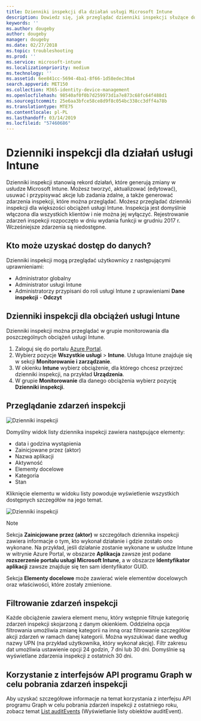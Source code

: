 ```yaml
---
title: Dzienniki inspekcji dla działań usługi Microsoft Intune
description: Dowiedz się, jak przeglądać dzienniki inspekcji służące do rejestrowania działań usługi Microsoft Intune.
keywords: ''
ms.author: dougeby
author: dougeby
manager: dougeby
ms.date: 02/27/2018
ms.topic: troubleshooting
ms.prod: ''
ms.service: microsoft-intune
ms.localizationpriority: medium
ms.technology: ''
ms.assetid: 6ee841cc-5694-4ba1-8f66-1d58edec30a4
search.appverid: MET150
ms.collection: M365-identity-device-management
ms.openlocfilehash: 98540af0f0b7d259973d1a7e873c68fc64f488d1
ms.sourcegitcommit: 25e6aa3bfce58ce8d9f8c054bc338cc3dff4a78b
ms.translationtype: MTE75
ms.contentlocale: pl-PL
ms.lasthandoff: 03/14/2019
ms.locfileid: "57460686"
---
```

# <a name="audit-logs-for-intune-activities"></a>Dzienniki inspekcji dla działań usługi Intune
Dzienniki inspekcji stanowią rekord działań, które generują zmiany w usłudze Microsoft Intune. Możesz tworzyć, aktualizować (edytować), usuwać i przypisywać akcje lub zadania zdalne, a także generować zdarzenia inspekcji, które można przeglądać. Możesz przeglądać dzienniki inspekcji dla większości obciążeń usługi Intune. Inspekcja jest domyślnie włączona dla wszystkich klientów i nie można jej wyłączyć. Rejestrowanie zdarzeń inspekcji rozpoczęto w dniu wydania funkcji w grudniu 2017 r. Wcześniejsze zdarzenia są niedostępne.

## <a name="who-can-access-the-data"></a>Kto może uzyskać dostęp do danych?
Dzienniki inspekcji mogą przeglądać użytkownicy z następującymi uprawnieniami:
- Administrator globalny
- Administrator usługi Intune
- Administratorzy przypisani do roli usługi Intune z uprawieniami **Dane inspekcji** - **Odczyt**

## <a name="audit-logs-for-intune-workloads"></a>Dzienniki inspekcji dla obciążeń usługi Intune
Dzienniki inspekcji można przeglądać w grupie monitorowania dla poszczególnych obciążeń usługi Intune.  
1. Zaloguj się do portalu [Azure Portal](https://portal.azure.com).
2. Wybierz pozycje **Wszystkie usługi** > **Intune**. Usługa Intune znajduje się w sekcji **Monitorowanie i zarządzanie**.
3. W okienku **Intune** wybierz obciążenie, dla którego chcesz przejrzeć dzienniki inspekcji, na przykład **Urządzenia**.
4. W grupie **Monitorowanie** dla danego obciążenia wybierz pozycję **Dzienniki inspekcji**.

## <a name="review-audit-events"></a>Przeglądanie zdarzeń inspekcji
![Dzienniki inspekcji](./media/monitor-audit-logs.png "Dzienniki inspekcji")

Domyślny widok listy dziennika inspekcji zawiera następujące elementy:    

- data i godzina wystąpienia
- Zainicjowane przez (aktor)
- Nazwa aplikacji
- Aktywność
- Elementy docelowe
- Kategoria
- Stan

Kliknięcie elementu w widoku listy powoduje wyświetlenie wszystkich dostępnych szczegółów na jego temat.

![Dzienniki inspekcji](./media/monitor-audit-log-detail.png "Dzienniki inspekcji")

> [!Note]    
> Sekcja **Zainicjowane przez (aktor)** w szczegółach dziennika inspekcji zawiera informacje o tym, kto wykonał działanie i gdzie zostało ono wykonane. Na przykład, jeśli działanie zostanie wykonane w usłudze Intune w witrynie Azure Portal, w obszarze **Aplikacja** zawsze jest podane **rozszerzenie portalu usługi Microsoft Intune**, a w obszarze **Identyfikator aplikacji** zawsze znajduje się ten sam identyfikator GUID. 
>    
> Sekcja **Elementy docelowe** może zawierać wiele elementów docelowych oraz właściwości, które zostały zmienione.  


## <a name="filter-audit-events"></a>Filtrowanie zdarzeń inspekcji
Każde obciążenie zawiera element menu, który wstępnie filtruje kategorię zdarzeń inspekcji skojarzoną z danym okienkiem. Oddzielna opcja filtrowania umożliwia zmianę kategorii na inną oraz filtrowanie szczegółów akcji zdarzeń w ramach danej kategorii. Można wyszukiwać dane według nazwy UPN (na przykład użytkownika, który wykonał akcję). Filtr zakresu dat umożliwia ustawienie opcji 24 godzin, 7 dni lub 30 dni. Domyślnie są wyświetlane zdarzenia inspekcji z ostatnich 30 dni.

## <a name="use-graph-api-to-retrieve-audit-events"></a>Korzystanie z interfejsów API programu Graph w celu pobrania zdarzeń inspekcji
Aby uzyskać szczegółowe informacje na temat korzystania z interfejsu API programu Graph w celu pobrania zdarzeń inspekcji z ostatniego roku, zobacz temat [List auditEvents](https://developer.microsoft.com/en-us/graph/docs/api-reference/beta/api/intune_auditing_auditevent_list) (Wyświetlanie listy obiektów auditEvent).

